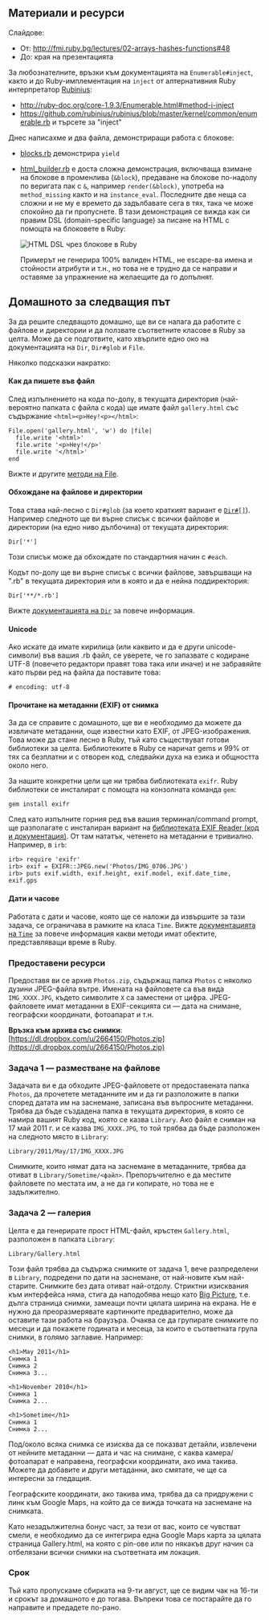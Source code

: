 ## Материали и ресурси

Слайдове:

- От: http://fmi.ruby.bg/lectures/02-arrays-hashes-functions#48
- До: края на презентацията

За любознателните, връзки към документацията на `Enumerable#inject`, както и до Ruby-имплементация
на `inject` от алтернативния Ruby интерпретатор [Rubinius](http://rubini.us/):

- http://ruby-doc.org/core-1.9.3/Enumerable.html#method-i-inject
- https://github.com/rubinius/rubinius/blob/master/kernel/common/enumerable.rb и търсете за "inject"

Днес написахме и два файла, демонстриращи работа с блокове:

- [blocks.rb](https://github.com/mitio/programming-at-athlon/blob/master/2012-08-02/blocks.rb) демонстрира `yield`
- [html_builder.rb](https://github.com/mitio/programming-at-athlon/blob/master/2012-08-02/html_builder.rb) е
  доста сложна демонстрация, включваща взимане на блокове в променлива (`&block`), предаване на блокове
  по-надолу по веригата пак с `&`, например `render(&block)`, употреба на `method_missing` както и на
  `instance_eval`. Последните две неща са сложни и не му е времето да задълбавате сега в тях, така че може
  спокойно да ги пропуснете. В тази демонстрация се вижда как си правим DSL (domain-specific language)
  за писане на HTML с помощта на блоковете в Ruby:

  ![HTML DSL чрез блокове в Ruby](http://dl.dropbox.com/u/2664150/Screenshots/704lqt6etg32.png)

  Примерът не генерира 100% валиден HTML, не escape-ва имена и стойности атрибути и т.н., но това не е
  трудно да се направи и оставяме за упражнение на желаещите да го допълнят.

## Домашното за следващия път

За да решите следващото домашно, ще ви се налага да работите с файлове и директории и да ползвате съответните
класове в Ruby за целта. Може да се подготвите, като хвърлите едно око на документацията на `Dir`, `Dir#glob` и `File`.

Няколко подсказки накратко:

#### Как да пишете във файл

След изпълнението на кода по-долу, в текущата директория (най-вероятно папката с файла с кода)
ще имате файл `gallery.html` със съдържание `<html><p>Hey!<p></html>`:

	File.open('gallery.html', 'w') do |file|
	  file.write '<html>'
	  file.write '<p>Hey!</p>'
	  file.write '</html>'
	end

Вижте и другите [методи на File](http://www.ruby-doc.org/core-1.9.3/File.html).

#### Обхождане на файлове и директории

Това става най-лесно с `Dir#glob` (за което краткият вариант е [`Dir#[]`](http://www.ruby-doc.org/core-1.9.3/Dir.html#method-c-5B-5D)).
Например следното ще ви върне списък с всички файлове и директории (на едно ниво дълбочина) от текущата директория:

	Dir['*']

Този списък може да обхождате по стандартния начин с `#each`.

Кодът по-долу ще ви върне списък с всички файлове, завършващи на ".rb" в текущата директория
или в която и да е нейна поддиректория:

	Dir['**/*.rb']

Вижте [документацията на `Dir`](http://www.ruby-doc.org/core-1.9.3/Dir.html) за повече информация.

#### Unicode

Ако искате да имате кирилица (или каквито и да е други unicode-символи) във вашия .rb файл,
се уверете, че го запазвате с кодиране UTF-8 (повечето редактори правят това така или иначе) и
не забравяйте като първи ред на файла да поставите това:

	# encoding: utf-8

#### Прочитане на метаданни (EXIF) от снимка

За да се справите с домашното, ще ви е необходимо да можете да извличате метаданни, още известни като
EXIF, от JPEG-изображения. Това може да стане лесно в Ruby, тъй като съществуват готови библиотеки
за целта. Библиотеките в Ruby се наричат gems и 99% от тях са безплатни и с отворен код, следвайки
духа на езика и общността около него.

За нашите конкретни цели ще ни трябва библиотеката `exifr`. Ruby библиотеки се инсталират с помощта
на конзолната команда `gem`:

	gem install exifr

След като изпълните горния ред във вашия терминал/command prompt, ще разполагате с инсталиран вариант
на [библиотеката EXIF Reader (код и документация)](https://github.com/remvee/exifr/). От там нататък,
четенето на метаданни е тривиално. Например, в `irb`:

	irb> require 'exifr'
	irb> exif = EXIFR::JPEG.new('Photos/IMG_0706.JPG')
	irb> puts exif.width, exif.height, exif.model, exif.date_time, exif.gps

#### Дати и часове

Работата с дати и часове, която ще се наложи да извършите за тази задача, се ограничава в рамките
на класа `Time`. Вижте [документацията на `Time`](http://www.ruby-doc.org/core-1.9.3/Time.html)
за повече информация какви методи имат обектите, представляващи време в Ruby.

### Предоставени ресурси

Предоставя ви се архив `Photos.zip`, съдържащ папка `Photos` с няколко дузини JPEG-файла вътре.
Имената на файловете са във вида `IMG_XXXX.JPG`, където символите `X` са заместени от цифра.
JPEG-файловете имат метаданни в EXIF-секцията си — дата на снимане, географски координати,
фотоапарат и т.н.

**Връзка към архива със снимки**: [https://dl.dropbox.com/u/2664150/Photos.zip](https://dl.dropbox.com/u/2664150/Photos.zip)

### Задача 1 — разместване на файлове

Задачата ви е да обходите JPEG-файловете от предоставената папка `Photos`, да прочетете метаданните
им и да ги разположите в папки според датата им на заснемане, записана във въпросните метаданни.
Трябва да бъде създадена папка в текущата директория, в която се намира вашият Ruby код, която се казва
`Library`. Ако файл е сниман на 17 май 2011 г. и се казва `IMG_XXXX.JPG`, то той трябва да бъде
разположен на следното място в `Library`:

	Library/2011/May/17/IMG_XXXX.JPG

Снимките, които нямат дата на заснемане в метаданните, трябва да отиват в `Library/Sometime/<файл>`.
Препоръчително е да местите файловете по местата им, а не да ги копирате, но това не е задължително.

### Задача 2 — галерия

Целта е да генерирате прост HTML-файл, кръстен `Gallery.html`, разположен в папката `Library`:

	Library/Gallery.html

Този файл трябва да съдържа снимките от задача 1, вече разпределени в `Library`, подредени по дати
на заснемане, от най-новите към най-старите. Снимките без дата отиват най-отдолу.
Стриктни изисквания към интерфейса няма, стига да наподобява нещо като
[Big Picture](http://boston.com/bigpicture/), т.е. дълга страница снимки, замеащи почти цялата
ширина на екрана. Не е нужно да преоразмерявате картинките предварително, може да оставите тази работа
на браузъра. Очаква се да групирате снимките по месеци и да покажете годината и месеца, за които е
съответната група снимки, в голямо заглавие. Например:

	<h1>May 2011</h1>
	Снимка 1
	Снимка 2
	Снимка 3...

	<h1>November 2010</h1>
	Снимка 1
	Снимка 2...

	<h1>Sometime</h1>
	Снимка 1
	Снимка 2...

Под/около всяка снимка се изисква да се показват детайли, извлечени от нейните метаданни — дата и час
на снимане, с каква камера/фотоапарат е направена, географски координати, ако има такива. Можете да
добавите и други метаданни, ако смятате, че ще са интересни за гледащия.

Географските координати, ако такива има, трябва да са придружени с линк към Google Maps, на който
да се вижда точката на заснемане на снимката.

Като незадължителна бонус част, за тези от вас, които се чувстват смели, е необходимо да се интегрира
една Google Maps карта за цялата страница Gallery.html, на която с pin-ове или по някакъв друг начин
са отбелязани всички снимки на съответната им локация.

### Срок

Тъй като пропускаме сбирката на 9-ти август, ще се видим чак на 16-ти и срокът за домашното е до тогава.
Въпреки това се постарайте да го направите и предадете по-рано.

